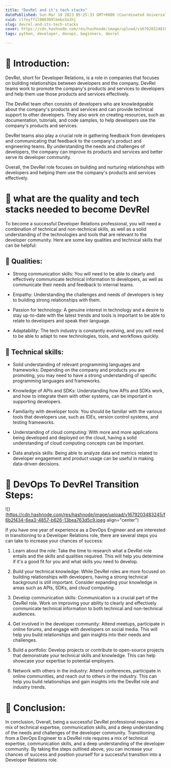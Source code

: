 ```yaml
---
title: "DevRel and it's tech stacks"
datePublished: Sun Mar 19 2023 05:25:33 GMT+0000 (Coordinated Universal Time)
cuid: clfeyff1l000309lbebs5a1hj
slug: devrel-and-its-tech-stacks
cover: https://cdn.hashnode.com/res/hashnode/image/upload/v1679203248196/c5bed1a3-6b58-408b-9179-2fc2df1182f9.jpeg
tags: python, developer, devops, beginners, devrel

---
```


# **📍 Introduction:**

DevRel, short for Developer Relations, is a role in companies that focuses on building relationships between developers and the company. DevRel teams work to promote the company's products and services to developers and help them use those products and services effectively.

The DevRel team often consists of developers who are knowledgeable about the company's products and services and can provide technical support to other developers. They also work on creating resources, such as documentation, tutorials, and code samples, to help developers use the company's products and services.

DevRel teams also play a crucial role in gathering feedback from developers and communicating that feedback to the company's product and engineering teams. By understanding the needs and challenges of developers, the company can improve its products and services and better serve its developer community.

Overall, the DevRel role focuses on building and nurturing relationships with developers and helping them use the company's products and services effectively.

# **📍** what are the quality and tech stacks needed to become DevRel

To become a successful Developer Relations professional, you will need a combination of technical and non-technical skills, as well as a solid understanding of the technologies and tools that are relevant to the developer community. Here are some key qualities and technical skills that can be helpful:

## **🔹** Qualities:

* Strong communication skills: You will need to be able to clearly and effectively communicate technical information to developers, as well as communicate their needs and feedback to internal teams.
    
* Empathy: Understanding the challenges and needs of developers is key to building strong relationships with them.
    
* Passion for technology: A genuine interest in technology and a desire to stay up-to-date with the latest trends and tools is important to be able to relate to developers and speak their language.
    
* Adaptability: The tech industry is constantly evolving, and you will need to be able to adapt to new technologies, tools, and workflows quickly.
    

## **🔹** Technical skills:

* Solid understanding of relevant programming languages and frameworks: Depending on the company and products you are promoting, you may need to have a strong understanding of specific programming languages and frameworks.
    
* Knowledge of APIs and SDKs: Understanding how APIs and SDKs work, and how to integrate them with other systems, can be important in supporting developers.
    
* Familiarity with developer tools: You should be familiar with the various tools that developers use, such as IDEs, version control systems, and testing frameworks.
    
* Understanding of cloud computing: With more and more applications being developed and deployed on the cloud, having a solid understanding of cloud computing concepts can be important.
    
* Data analysis skills: Being able to analyze data and metrics related to developer engagement and product usage can be useful in making data-driven decisions.
    

# **📍 DevOps To DevRel Transition Steps:**

![](https://cdn.hashnode.com/res/hashnode/image/upload/v1679203483245/f6b2f434-6ea3-4857-b626-13bea763d5c9.jpeg align="center")

If you have one year of experience as a DevOps Engineer and are interested in transitioning to a Developer Relations role, there are several steps you can take to increase your chances of success:

1. Learn about the role: Take the time to research what a DevRel role entails and the skills and qualities required. This will help you determine if it's a good fit for you and what skills you need to develop.
    
2. Build your technical knowledge: While DevRel roles are more focused on building relationships with developers, having a strong technical background is still important. Consider expanding your knowledge in areas such as APIs, SDKs, and cloud computing.
    
3. Develop communication skills: Communication is a crucial part of the DevRel role. Work on improving your ability to clearly and effectively communicate technical information to both technical and non-technical audiences.
    
4. Get involved in the developer community: Attend meetups, participate in online forums, and engage with developers on social media. This will help you build relationships and gain insights into their needs and challenges.
    
5. Build a portfolio: Develop projects or contribute to open-source projects that demonstrate your technical skills and knowledge. This can help showcase your expertise to potential employers.
    
6. Network with others in the industry: Attend conferences, participate in online communities, and reach out to others in the industry. This can help you build relationships and gain insights into the DevRel role and industry trends.
    

# **📍 Conclusion:**

In conclusion, Overall, being a successful DevRel professional requires a mix of technical expertise, communication skills, and a deep understanding of the needs and challenges of the developer community. Transitioning from a DevOps Engineer to a DevRel role requires a mix of technical expertise, communication skills, and a deep understanding of the developer community. By taking the steps outlined above, you can increase your chances of success and position yourself for a successful transition into a Developer Relations role.